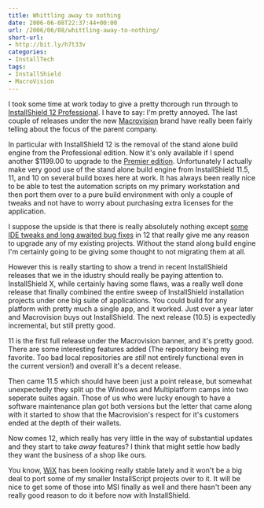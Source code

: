 ```yaml
---
title: Whittling away to nothing
date: 2006-06-08T22:37:44+00:00
url: /2006/06/08/whittling-away-to-nothing/
short-url:
- http://bit.ly/h7t33v
categories:
- InstallTech
tags:
- InstallShield
- MacroVision
---
```

I took some time at work today to give a pretty thorough run through to [InstallShield 12 Professional](http://www.macrovision.com/products/flexnet_installshield/installshield/editions/professional.shtml). I have to say: I'm pretty annoyed. The last couple of releases under the new [Macrovision](http://www.macrovision.com) brand have really been fairly telling about the focus of the parent company.

In particular with InstallShield 12 is the removal of the stand alone build engine from the Professional edition. Now it's only available if I spend another $1199.00 to upgrade to the [Premier edition](http://www.macrovision.com/products/flexnet_installshield/installshield/editions/premier.shtml). Unfortunately I actually make very good use of the stand alone build engine from InstallShield 11.5, 11, and 10 on several build boxes here at work. It has always been really nice to be able to test the automation scripts on my primary workstation and then port them over to a pure build environment with only a couple of tweaks and not have to worry about purchasing extra licenses for the application.

I suppose the upside is that there is really absolutely nothing except [some IDE tweaks and long awaited bug fixes](http://www.macrovision.com/downloads/products/flexnet_installshield/installshield/release_notes/is12_relnotes.shtml) in 12 that really give me any reason to upgrade any of my existing projects. Without the stand along build engine I'm certainly going to be giving some thought to not migrating them at all.

However this is really starting to show a trend in recent InstallShield releases that we in the idustry should really be paying attention to. InstallShield X, while certainly having some flaws, was a really well done release that finally combined the entire sweep of InstallShield installation projects under one big suite of applications. You could build for any platform with pretty much a single app, and it worked. Just over a year later and Macrovision buys out InstallShield. The next release (10.5) is expectedly incremental, but still pretty good.

11 is the first full release under the Macrovision banner, and it's pretty good. There are some interesting features added (The repository being my favorite. Too bad local repositories are <em>still</em> not entirely functional even in the current version!) and overall it's a decent release.

Then came 11.5 which should have been just a point release, but somewhat unexpectedly they split up the Windows and Multiplatform camps into two seperate suites again. Those of us who were lucky enough to have a software maintenance plan got both versions but the letter that came along with it started to show that the Macrovision's respect for it's customers ended at the depth of their wallets.

Now comes 12, which really has very little in the way of substantial updates and they start to take <em>away</em> features? I think that might settle how badly they want the business of a shop like ours.

You know, [WiX](http://wix.sourceforge.net/) has been looking really stable lately and it won't be a big deal to port some of my smaller InstallScript projects over to it. It will be nice to get some of those into MSI finally as well and there hasn't been any really good reason to do it before now with InstallShield.